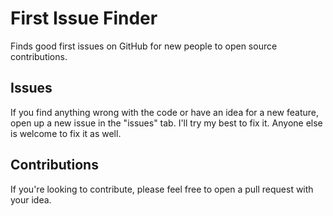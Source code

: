 # First Issue Finder
Finds good first issues on GitHub for new people to open source contributions. 

## Issues
If you find anything wrong with the code or have an idea for a new feature, open up a new issue in the "issues" tab. I'll try my best to fix it. Anyone else is welcome to fix it as well. 

## Contributions
If you're looking to contribute, please feel free to open a pull request with your idea. 
